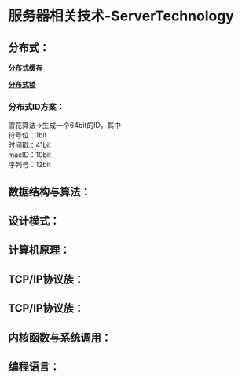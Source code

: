 # 服务器相关技术-ServerTechnology  
## 分布式：

**[分布式缓存](https://github.com/btlyh/serverTechnology/blob/main/file/%E5%88%86%E5%B8%83%E5%BC%8F%E7%BC%93%E5%AD%98.md)**  

**[分布式锁](https://github.com/btlyh/serverTechnology/blob/main/file/%E5%88%86%E5%B8%83%E5%BC%8F%E9%94%81.md)**  


### 分布式ID方案：
雪花算法->生成一个64bit的ID，其中  
符号位：1bit  
时间戳：41bit  
macID：10bit  
序列号：12bit  

## 数据结构与算法：

## 设计模式：

## 计算机原理：

## TCP/IP协议族：

## TCP/IP协议族：

## 内核函数与系统调用：

## 编程语言：
